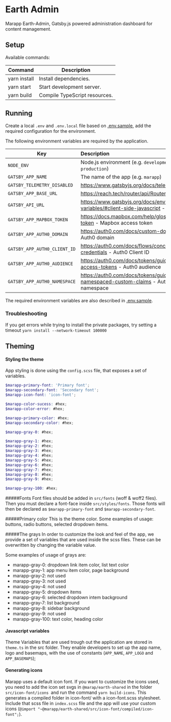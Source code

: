 # Earth Admin

Marapp Earth-Admin, Gatsby.js powered administration dashboard for content management.

## Setup

Available commands:

| Command                   | Description                    |
| ------------------------- | ------------------------------ |
| yarn install              | Install dependencies.          |
| yarn start                | Start development server.      |
| yarn build                | Compile TypeScript resources.  |

## Running

Create a local `.env` and `.env.local` file based on [.env.sample](.env.sample), add the required configuration for the environment.

The following environment variables are required by the application.

| **Key** | **Description** |
| ------------- |:----------------|
| `NODE_ENV` | Node.js environment (e.g. `development`, `production`) |
| `GATSBY_APP_NAME` | The name of the app (e.g. `marapp`) |
| `GATSBY_TELEMETRY_DISABLED` |  https://www.gatsbyjs.org/docs/telemetry/ |
| `GATSBY_APP_BASE_URL` | https://reach.tech/router/api/Router - `basepath` |
| `GATSBY_API_URL` | https://www.gatsbyjs.org/docs/environment-variables/#client-side-javascript - API URL |
| `GATSBY_APP_MAPBOX_TOKEN` | https://docs.mapbox.com/help/glossary/access-token - Mapbox access token |
| `GATSBY_APP_AUTH0_DOMAIN` | https://auth0.com/docs/custom-domains - Auth0 domain |
| `GATSBY_APP_AUTH0_CLIENT_ID`| https://auth0.com/docs/flows/concepts/client-credentials - Auth0 Client ID |
| `GATSBY_APP_AUTH0_AUDIENCE` | https://auth0.com/docs/tokens/guides/get-access-tokens - Auth0 audience |
| `GATSBY_APP_AUTH0_NAMESPACE` | https://auth0.com/docs/tokens/guides/create-namespaced-custom-claims - Auth0 namespace |

The required environment variables are also described in [.env.sample](.env.sample).

### Troubleshooting
If you get errors while trying to install the private packages, try setting a timeout
```yarn install --network-timeout 100000```

## Theming

#### Styling the theme
App styling is done using the `config.scss` file, that exposes a set of variables.

```scss
$marapp-primary-font: 'Primary font';
$marapp-secondary-font: 'Secondary font';
$marapp-icon-font: 'icon-font';

$marapp-color-sucess: #hex;
$marapp-color-error: #hex;

$marapp-primary-color: #hex;
$marapp-secondary-color: #hex;

$marapp-gray-0: #hex;

$marapp-gray-1: #hex;
$marapp-gray-2: #hex;
$marapp-gray-3: #hex;
$marapp-gray-4: #hex;
$marapp-gray-5: #hex;
$marapp-gray-6: #hex;
$marapp-gray-7: #hex;
$marapp-gray-8: #hex;
$marapp-gray-9: #hex;

$marapp-gray-100: #hex;
```
#####Fonts
Font files should be added in `src/fonts` (woff & woff2 files). Then you must declare a font-face inside `src/styles/fonts`.
Those fonts will then be declared as `$marapp-primary-font` and `$marapp-secondary-font`.

#####Primary color
This is the theme color. Some examples of usage: buttons, radio buttons, selected dropdown items.

#####The grays
In order to customize the look and feel of the app, we provide a set of variables that are used inside the scss files.
These can be overwritten by changing the variable value.

Some examples of usage of grays are:

- marapp-gray-0: dropdown link item color, list text color
- marapp-gray-1: app menu item color, page background
- marapp-gray-2: not used
- marapp-gray-3: not used
- marapp-gray-4: not used
- marapp-gray-5: dropdown items
- marapp-gray-6: selected dropdown intem background
- marapp-gray-7: list background
- marapp-gray-8: sidebar background
- marapp-gray-9:  not used
- marapp-gray-100: text color, heading color

#### Javascript variables

Theme Variables that are used trough out the application are stored in `theme.ts` in the src folder.
They enable developers to set up the app name, logo and basemaps, with the use of constants
(`APP_NAME`, `APP_LOGO` and `APP_BASEMAPS`);

#### Generating icons

Marapp uses a default icon font. If you want to customize the icons used, you need to add the icon set svgs in
`@marap/earth-shared` in the folder `src/icon-font/icons `and run the command `yarn build-icons`. This generates a compiled folder in icon-font/ with a icon-font.scss
stylesheet. Include that scss file in `index.scss` file and the app will use your custom icons
(`@import "~@marapp/earth-shared/src/icon-font/compiled/icon-font";`).
